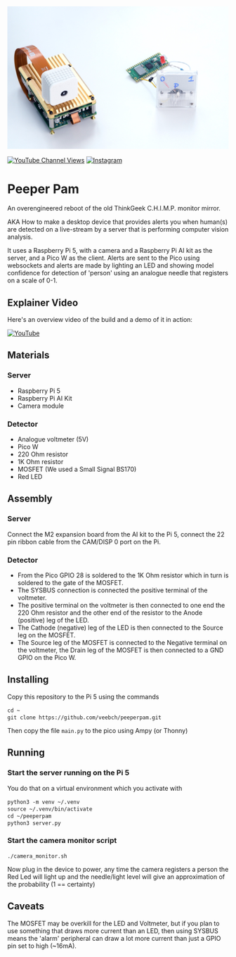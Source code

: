 ![Sketch](/images/actionshot.png)

[![YouTube Channel Views](https://img.shields.io/youtube/channel/views/UCz5BOU9J9pB_O0B8-rDjCWQ?style=flat&logo=youtube&logoColor=red&labelColor=white&color=ffed53)](https://www.youtube.com/channel/UCz5BOU9J9pB_O0B8-rDjCWQ) [![Instagram](https://img.shields.io/github/stars/veebch?style=flat&logo=github&logoColor=black&labelColor=white&color=ffed53)](https://www.instagram.com/v_e_e_b/)

# Peeper Pam

An overengineered reboot of the old ThinkGeek C.H.I.M.P. monitor mirror. 

AKA How to make a desktop device that provides alerts you when human(s) are detected on a live-stream by a server that is performing computer vision analysis. 

It uses a Raspberry Pi 5, with a camera and a Raspberry Pi AI kit as the server, and a Pico W as the client. Alerts are sent to the Pico using websockets and alerts are made by lighting an LED and showing model confidence for detection of 'person' using an analogue needle that registers on a scale of 0-1.

## Explainer Video

Here's an overview video of the build and a demo of it in action:

[![YouTube](http://i.ytimg.com/vi/Vn3WaVIr5v0/hqdefault.jpg)](https://www.youtube.com/watch?v=Vn3WaVIr5v0)


##  Materials
### Server 
- Raspberry Pi 5
- Raspberry Pi AI Kit
- Camera module 

### Detector
- Analogue voltmeter (5V) 
- Pico W
- 220 Ohm resistor
- 1K Ohm resistor
- MOSFET (We used a Small Signal BS170)
- Red LED

## Assembly

### Server

Connect the M2 expansion board from the AI kit to the Pi 5, connect the 22 pin ribbon cable from the CAM/DISP 0 port on the Pi.

### Detector

- From the Pico GPIO 28 is soldered to the 1K Ohm resistor which in turn is soldered to the gate of the MOSFET. 
- The SYSBUS connection is connected the positive terminal of the voltmeter. 
- The positive terminal on the voltmeter is then connected to one end the 220 Ohm resistor and the other end of the resistor to the Anode (positive) leg of the LED. 
- The Cathode (negative) leg of the LED is then connected to the Source leg on the MOSFET. 
- The Source leg of the MOSFET is connected to the Negative terminal on the voltmeter, the Drain leg of the MOSFET is then connected to a GND GPIO on the Pico W.

## Installing

Copy this repository to the Pi 5 using the commands 
```
cd ~
git clone https://github.com/veebch/peeperpam.git
```
Then copy the file `main.py` to the pico using Ampy (or Thonny)

## Running

### Start the server running on the Pi 5
You do that on a virtual environment which you activate with
```
python3 -m venv ~/.venv
source ~/.venv/bin/activate
cd ~/peeperpam
python3 server.py
```
### Start the camera monitor script
```
./camera_monitor.sh
```

Now plug in the device to power, any time the camera registers a person the Red Led will light up and the needle/light level will give an approximation of the probability (1 == certainty)

## Caveats

The MOSFET may be overkill for the LED and Voltmeter, but if you plan to use something that draws more current than an LED, then using SYSBUS means the 'alarm' peripheral can draw a lot more current than just a GPIO pin set to high (~16mA). 
